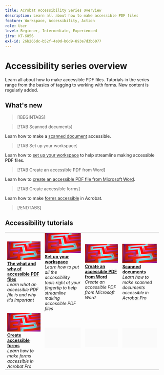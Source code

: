 ```yaml
---
title: Acrobat Accessibility Series Overview
description: Learn all about how to make accessible PDF files
feature: Workspace, Accessibility, Action
role: User
level: Beginner, Intermediate, Experienced
jira: KT-6856
exl-id: 26b265dc-b52f-4e0d-b6d9-893e7d3b6077
---
```

# Accessibility series overview

Learn all about how to make accessible PDF files. Tutorials in the series range from the basics of tagging to working with forms. New content is regularly added.

## What's new

>[!BEGINTABS]

>[!TAB Scanned documents]

Learn how to make a [scanned document](scanned-documents.md) accessible.

>[!TAB Set up your workspace]

Learn how to [set up your workspace](set-up-workspace.md) to help streamline making accessible PDF files.

>[!TAB Create an accessible PDF from Word]

Learn how to [create an accessible PDF file from Microsoft Word](create-accessible-from-word.md).

>[!TAB Create accessible forms]

Learn how to make [forms accessible](create-accessible-forms.md) in Acrobat.

>[!ENDTABS]

## Accessibility tutorials

<table style="table-layout:fixed">
<tr>
  <td>
    <a href="what-why-accessible-pdf.md">
      <img alt="The what and why of accessible PDF files" src="../assets/accessibility-series-2025.png" />
    </a>
    <div>
    <a href="what-why-accessible-pdf.md"><strong>The what and why of accessible PDF files</strong></a>
    </div>
    <em>Learn what an accessible PDF file is and why it's important</em>
    <br>
  </td>
  <td>
    <a href="set-up-workspace.md">
      <img alt="Set up your workspace" src="../assets/accessibility-series-2025.png" />
    </a>
    <div>
    <a href="set-up-workspace.md"><strong>Set up your workspace</strong></a>
    </div>
    <em>Learn how to put all the accessibility tools right at your fingertip to help streamline making accessible PDF files</em>
    <br>
  </td>
  <td>
    <a href="create-accessible-from-word.md">
      <img alt="Create an accessible PDF from Word" src="../assets/accessibility-series-2025.png" />
    </a>
    <div>
    <a href="create-accessible-from-word.md"><strong>Create an accessible PDF from Word</strong></a>
    </div>
    <em>Create an accessible PDF from Microsoft Word</em>
    <br>
  </td>
  <td>
    <a href="scanned-documents.md">
      <img alt="Scanned documents" src="../assets/accessibility-series-2025.png" />
    </a>
    <div>
    <a href="scanned-documents.md"><strong>Scanned documents</strong></a>
    </div>
    <em>Learn how to make scanned documents accessible in Acrobat Pro</em>
    <br>
  </td>
</tr>
<tr>
  <td>
    <a href="create-accessible-forms.md">
      <img alt="Create accessible forms" src="../assets/accessibility-series-2025.png" />
    </a>
    <div>
    <a href="create-accessible-forms.md"><strong>Create accessible forms</strong></a>
    </div>
    <em>Learn how to make forms accessible in Acrobat Pro</em>
    <br>
  </td>
  <td>
        <img alt="Spacer" src="../assets/Grayspacer.png" />
        <div>
        <br>
  </td>
  <td>
        <img alt="Spacer" src="../assets/Grayspacer.png" />
        <div>
        <br>
  </td>
  <td>
        <img alt="Spacer" src="../assets/Grayspacer.png" />
        <div>
        <br>
  </td>
</tr>
</table>
